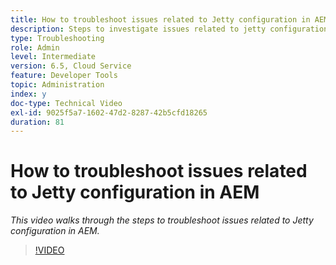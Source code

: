 ```yaml
---
title: How to troubleshoot issues related to Jetty configuration in AEM
description: Steps to investigate issues related to jetty configuration
type: Troubleshooting
role: Admin
level: Intermediate
version: 6.5, Cloud Service
feature: Developer Tools
topic: Administration
index: y
doc-type: Technical Video
exl-id: 9025f5a7-1602-47d2-8287-42b5cfd18265
duration: 81
---
```

# How to troubleshoot issues related to Jetty configuration in AEM

*This video walks through the steps to troubleshoot issues related to Jetty configuration in AEM.*

>[!VIDEO](https://video.tv.adobe.com/v/335470?quality=12&learn=on)
